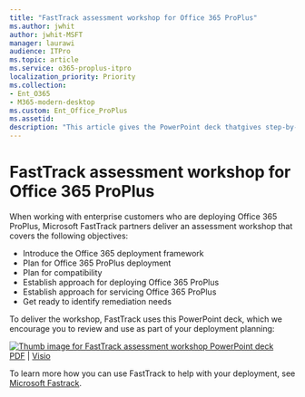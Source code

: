```yaml
---
title: "FastTrack assessment workshop for Office 365 ProPlus"
ms.author: jwhit
author: jwhit-MSFT
manager: laurawi
audience: ITPro
ms.topic: article
ms.service: o365-proplus-itpro
localization_priority: Priority
ms.collection: 
- Ent_O365
- M365-modern-desktop
ms.custom: Ent_Office_ProPlus
ms.assetid:
description: "This article gives the PowerPoint deck thatgives step-by-step instructions for how to assess your enivorment and requirements before deploying Office 365 ProPlus.  The article is intended for administrators in enterprise environments working with hundreds or thousands of computers."
---
```


# FastTrack assessment workshop for Office 365 ProPlus

When working with enterprise customers who are deploying Office 365 ProPlus, Microsoft FastTrack partners deliver an assessment workshop that covers the following objectives:

- Introduce the Office 365 deployment framework
- Plan for Office 365 ProPlus deployment
- Plan for compatibility
- Establish approach for deploying Office 365 ProPlus
- Establish approach for servicing Office 365 ProPlus
- Get ready to identify remediation needs

To deliver the workshop, FastTrack uses this PowerPoint deck, which we encourage you to review and use as part of your deployment planning: 

[![Thumb image for FastTrack assessment workshop PowerPoint deck](https://github.com/MicrosoftDocs/OfficeDocs-Enterprise/raw/live/Enterprise/downloads/msft-teams-logical-architecture-thumb.png)](shttps://github.com/MicrosoftDocs/OfficeDocs-Enterprise/raw/live/Enterprise/downloads/msft-m365-teams-logical-architecture.pdf)  <br/>[PDF](https://github.com/MicrosoftDocs/OfficeDocs-Enterprise/raw/live/Enterprise/downloads/msft-m365-teams-logical-architecture.pdf) | [Visio](https://github.com/MicrosoftDocs/OfficeDocs-Enterprise/raw/live/Enterprise/downloads/msft-m365-teams-logical-architecture.vsdx)

To learn more how you can use FastTrack to help with your deployment, see [Microsoft Fastrack](https://fasttrack.microsoft.com/office).

